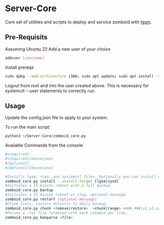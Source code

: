 # Server-Core

Core set of utilities and scripts to deploy and service zomboid with [lgsm](https://linuxgsm.com/servers/pzserver/).

## Pre-Requisits

Assuming Ubuntu 22
Add a new user of your choice

```bash
adduser [username]
```

Install prereqs

```bash
sudo dpkg --add-architecture i386; sudo apt update; sudo apt install -y binutils bsdmainutils bzip2 lib32gcc-s1 lib32stdc++6 libsdl2-2.0-0:i386 openjdk-21-jre pigz rng-tools5 steamcmd unzip python3-rcon rcon python3-pytzdata
```

Logout from root and into the user created above. This is necessary for systemctl --user statements to correctly run. 

## Usage

Update the config.json file to apply to your system.

To run the main script:

```bash
python3 ~/Server-Core/zomboid_core.py
```

Available Commands from the console:

```bash
#<required>
#<required|choose|one>
#[Optional]
#[Optional|Choose|one]

#Installs lgsm, rcon, and systemctl files. Optionally you can install each piece individually.
zomboid_core.py install --install-target [lgsm|sysd]
#Initiates a 15 minute reboot with a full backup.
zomboid_core.py backup
#Initiates a 15 minute reboot or stop, optional message.
zomboid_core.py restart [optional-message]
#Chunk tools, restore defaults to daily backup.
zomboid_core.py chunk <remove|restore>  <chunk|range> <###_###|x1,y1,x2,y2> [daily|recent]
#Parses a .txt file formated with each steamid per line.
zomboid_core.py banparse <file>
```